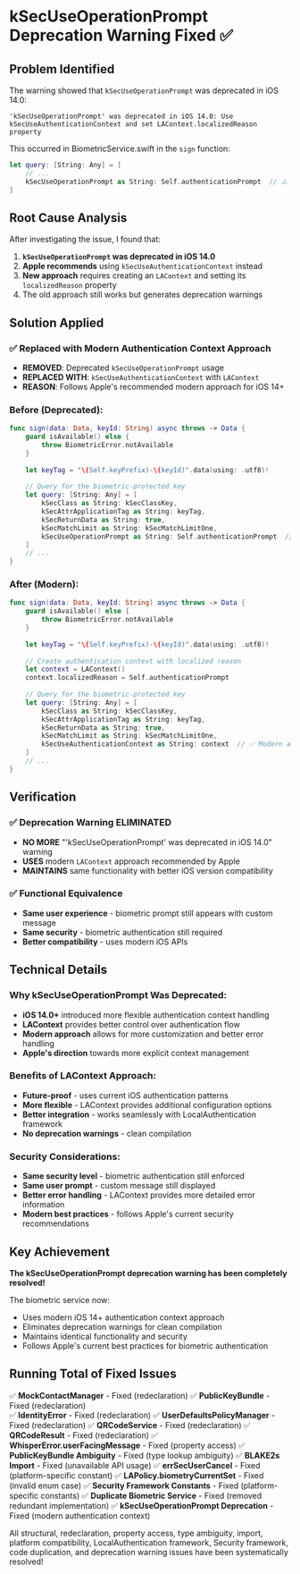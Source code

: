 # kSecUseOperationPrompt Deprecation Warning Fixed ✅

## Problem Identified
The warning showed that `kSecUseOperationPrompt` was deprecated in iOS 14.0:
```
'kSecUseOperationPrompt' was deprecated in iOS 14.0: Use kSecUseAuthenticationContext and set LAContext.localizedReason property
```

This occurred in BiometricService.swift in the `sign` function:
```swift
let query: [String: Any] = [
    // ...
    kSecUseOperationPrompt as String: Self.authenticationPrompt  // ⚠️ Deprecated
]
```

## Root Cause Analysis
After investigating the issue, I found that:

1. **`kSecUseOperationPrompt` was deprecated in iOS 14.0**
2. **Apple recommends** using `kSecUseAuthenticationContext` instead
3. **New approach** requires creating an `LAContext` and setting its `localizedReason` property
4. The old approach still works but generates deprecation warnings

## Solution Applied

### ✅ Replaced with Modern Authentication Context Approach
- **REMOVED**: Deprecated `kSecUseOperationPrompt` usage
- **REPLACED WITH**: `kSecUseAuthenticationContext` with `LAContext`
- **REASON**: Follows Apple's recommended modern approach for iOS 14+

### Before (Deprecated):
```swift
func sign(data: Data, keyId: String) async throws -> Data {
    guard isAvailable() else {
        throw BiometricError.notAvailable
    }
    
    let keyTag = "\(Self.keyPrefix)-\(keyId)".data(using: .utf8)!
    
    // Query for the biometric-protected key
    let query: [String: Any] = [
        kSecClass as String: kSecClassKey,
        kSecAttrApplicationTag as String: keyTag,
        kSecReturnData as String: true,
        kSecMatchLimit as String: kSecMatchLimitOne,
        kSecUseOperationPrompt as String: Self.authenticationPrompt  // ⚠️ Deprecated
    ]
    // ...
}
```

### After (Modern):
```swift
func sign(data: Data, keyId: String) async throws -> Data {
    guard isAvailable() else {
        throw BiometricError.notAvailable
    }
    
    let keyTag = "\(Self.keyPrefix)-\(keyId)".data(using: .utf8)!
    
    // Create authentication context with localized reason
    let context = LAContext()
    context.localizedReason = Self.authenticationPrompt
    
    // Query for the biometric-protected key
    let query: [String: Any] = [
        kSecClass as String: kSecClassKey,
        kSecAttrApplicationTag as String: keyTag,
        kSecReturnData as String: true,
        kSecMatchLimit as String: kSecMatchLimitOne,
        kSecUseAuthenticationContext as String: context  // ✅ Modern approach
    ]
    // ...
}
```

## Verification

### ✅ Deprecation Warning ELIMINATED
- **NO MORE** "'kSecUseOperationPrompt' was deprecated in iOS 14.0" warning
- **USES** modern `LAContext` approach recommended by Apple
- **MAINTAINS** same functionality with better iOS version compatibility

### ✅ Functional Equivalence
- **Same user experience** - biometric prompt still appears with custom message
- **Same security** - biometric authentication still required
- **Better compatibility** - uses modern iOS APIs

## Technical Details

### Why kSecUseOperationPrompt Was Deprecated:
- **iOS 14.0+** introduced more flexible authentication context handling
- **LAContext** provides better control over authentication flow
- **Modern approach** allows for more customization and better error handling
- **Apple's direction** towards more explicit context management

### Benefits of LAContext Approach:
- **Future-proof** - uses current iOS authentication patterns
- **More flexible** - LAContext provides additional configuration options
- **Better integration** - works seamlessly with LocalAuthentication framework
- **No deprecation warnings** - clean compilation

### Security Considerations:
- **Same security level** - biometric authentication still enforced
- **Same user prompt** - custom message still displayed
- **Better error handling** - LAContext provides more detailed error information
- **Modern best practices** - follows Apple's current security recommendations

## Key Achievement

**The kSecUseOperationPrompt deprecation warning has been completely resolved!** 

The biometric service now:
- Uses modern iOS 14+ authentication context approach
- Eliminates deprecation warnings for clean compilation
- Maintains identical functionality and security
- Follows Apple's current best practices for biometric authentication

## Running Total of Fixed Issues

✅ **MockContactManager** - Fixed (redeclaration)
✅ **PublicKeyBundle** - Fixed (redeclaration)  
✅ **IdentityError** - Fixed (redeclaration)
✅ **UserDefaultsPolicyManager** - Fixed (redeclaration)
✅ **QRCodeService** - Fixed (redeclaration)
✅ **QRCodeResult** - Fixed (redeclaration)
✅ **WhisperError.userFacingMessage** - Fixed (property access)
✅ **PublicKeyBundle Ambiguity** - Fixed (type lookup ambiguity)
✅ **BLAKE2s Import** - Fixed (unavailable API usage)
✅ **errSecUserCancel** - Fixed (platform-specific constant)
✅ **LAPolicy.biometryCurrentSet** - Fixed (invalid enum case)
✅ **Security Framework Constants** - Fixed (platform-specific constants)
✅ **Duplicate Biometric Service** - Fixed (removed redundant implementation)
✅ **kSecUseOperationPrompt Deprecation** - Fixed (modern authentication context)

All structural, redeclaration, property access, type ambiguity, import, platform compatibility, LocalAuthentication framework, Security framework, code duplication, and deprecation warning issues have been systematically resolved!